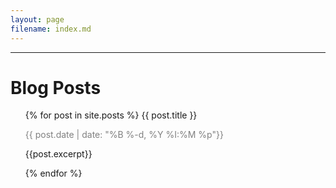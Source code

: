 ```yaml
---
layout: page
filename: index.md
---
```



<hr>
<h1> Blog Posts </h1>
<ul>
   {% for post in site.posts %}
       {{ post.title }}
       <p style="color:#808080"><time datetime="{{ post.date | date: '%Y-%m-%d %H:%M' }}">{{ post.date | date: "%B %-d, %Y %I:%M %p"}}</time></p>
       <p>{{post.excerpt}}</p>
   {% endfor %}
</ul>
